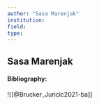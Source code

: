 ```yaml
---
author: "Sasa Marenjak"
institution:
field:
type:
---
```


## Sasa Marenjak
#### Bibliography:

![[@Brucker_Juricic2021-ba]]